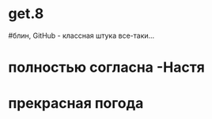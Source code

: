 # get.8
#блин, GitHub - классная штука все-таки... 
# полностью согласна -Настя
# прекрасная погода 
